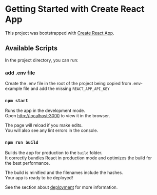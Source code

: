 # Getting Started with Create React App

This project was bootstrapped with [Create React App](https://github.com/facebook/create-react-app).

## Available Scripts

In the project directory, you can run:

### add .env file
Create the .env file in the root of the project being copied from .env-example file and add the missing ```REACT_APP_API_KEY```

### `npm start`

Runs the app in the development mode.\
Open [http://localhost:3000](http://localhost:3000) to view it in the browser.

The page will reload if you make edits.\
You will also see any lint errors in the console.

### `npm run build`

Builds the app for production to the `build` folder.\
It correctly bundles React in production mode and optimizes the build for the best performance.

The build is minified and the filenames include the hashes.\
Your app is ready to be deployed!

See the section about [deployment](https://facebook.github.io/create-react-app/docs/deployment) for more information.

